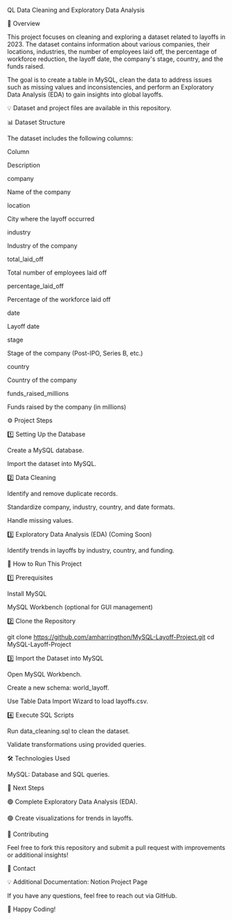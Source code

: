QL Data Cleaning and Exploratory Data Analysis

📌 Overview

This project focuses on cleaning and exploring a dataset related to layoffs in 2023. The dataset contains information about various companies, their locations, industries, the number of employees laid off, the percentage of workforce reduction, the layoff date, the company's stage, country, and the funds raised.

The goal is to create a table in MySQL, clean the data to address issues such as missing values and inconsistencies, and perform an Exploratory Data Analysis (EDA) to gain insights into global layoffs.

💡 Dataset and project files are available in this repository.

📊 Dataset Structure

The dataset includes the following columns:

Column

Description

company

Name of the company

location

City where the layoff occurred

industry

Industry of the company

total_laid_off

Total number of employees laid off

percentage_laid_off

Percentage of the workforce laid off

date

Layoff date

stage

Stage of the company (Post-IPO, Series B, etc.)

country

Country of the company

funds_raised_millions

Funds raised by the company (in millions)

⚙️ Project Steps

1️⃣ Setting Up the Database

Create a MySQL database.

Import the dataset into MySQL.

2️⃣ Data Cleaning

Identify and remove duplicate records.

Standardize company, industry, country, and date formats.

Handle missing values.

3️⃣ Exploratory Data Analysis (EDA) (Coming Soon)

Identify trends in layoffs by industry, country, and funding.

🚀 How to Run This Project

1️⃣ Prerequisites

Install MySQL

MySQL Workbench (optional for GUI management)

2️⃣ Clone the Repository

git clone https://github.com/amharringthon/MySQL-Layoff-Project.git
cd MySQL-Layoff-Project

3️⃣ Import the Dataset into MySQL

Open MySQL Workbench.

Create a new schema: world_layoff.

Use Table Data Import Wizard to load layoffs.csv.

4️⃣ Execute SQL Scripts

Run data_cleaning.sql to clean the dataset.

Validate transformations using provided queries.

🛠️ Technologies Used

MySQL: Database and SQL queries.


📌 Next Steps

🟢 Complete Exploratory Data Analysis (EDA).

🟢 Create visualizations for trends in layoffs.


🤝 Contributing

Feel free to fork this repository and submit a pull request with improvements or additional insights!

📩 Contact

💡 Additional Documentation: Notion Project Page

If you have any questions, feel free to reach out via GitHub.

🚀 Happy Coding!

